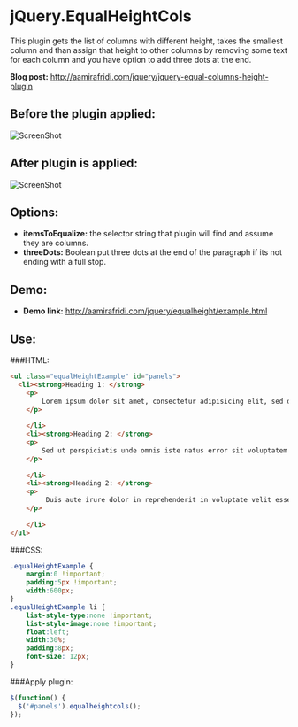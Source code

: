 jQuery.EqualHeightCols
======================

This plugin gets the list of columns with different height, takes the smallest column and than assign that height to other columns by removing some text for each column and you have option to add three dots at the end.

**Blog post:** http://aamirafridi.com/jquery/jquery-equal-columns-height-plugin

Before the plugin applied:
-------------------------

![ScreenShot](http://aamirafridi.com/wp-content/uploads/2010/11/before.png)

After plugin is applied:
-------------------------

![ScreenShot](http://aamirafridi.com/wp-content/uploads/2010/11/after.png)


Options:
--------
 - **itemsToEqualize:** the selector string that plugin will find and assume they are columns.
 - **threeDots:** Boolean put three dots at the end of the paragraph if its not ending with a full stop.

Demo:
-----
 - **Demo link:** http://aamirafridi.com/jquery/equalheight/example.html

Use:
----

###HTML:

```html
<ul class="equalHeightExample" id="panels">
  <li><strong>Heading 1: </strong>
	<p>
		Lorem ipsum dolor sit amet, consectetur adipisicing elit, sed do eiusmod tempor incididunt ut labore et dolore magna aliqua , vel illum qui dolorem eum...
	</p>
	
	</li>
	<li><strong>Heading 2: </strong>
	<p>
		Sed ut perspiciatis unde omnis iste natus error sit voluptatem accusantium doloremque laudantium, totam rem aperiam, eaque ipsa quae ab...
	</p>
	
	</li>
	<li><strong>Heading 2: </strong>
	<p>
		 Duis aute irure dolor in reprehenderit in voluptate velit esse cillum dolore eu fugiat nulla pariatur. Excepteur sint occaecat cupidatat non proident.
	</p>
	
	</li>
</ul>
```

###CSS:
```css
.equalHeightExample {
	margin:0 !important;
	padding:5px !important;
	width:600px;
}
.equalHeightExample li {
	list-style-type:none !important;
	list-style-image:none !important;
	float:left;
	width:30%;
	padding:8px;
	font-size: 12px;
}
```

###Apply plugin:
```javascript
$(function() {
  $('#panels').equalheightcols();
});
```
